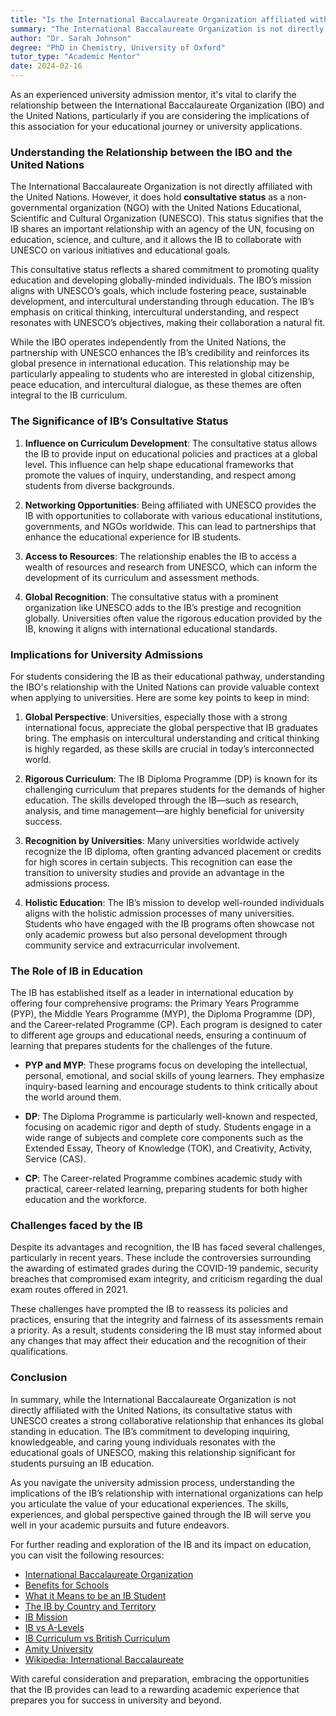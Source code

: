 ```yaml
---
title: "Is the International Baccalaureate Organization affiliated with the United Nations?"
summary: "The International Baccalaureate Organization is not directly affiliated with the United Nations but has consultative status with UNESCO."
author: "Dr. Sarah Johnson"
degree: "PhD in Chemistry, University of Oxford"
tutor_type: "Academic Mentor"
date: 2024-02-16
---
```


As an experienced university admission mentor, it's vital to clarify the relationship between the International Baccalaureate Organization (IBO) and the United Nations, particularly if you are considering the implications of this association for your educational journey or university applications. 

### Understanding the Relationship between the IBO and the United Nations

The International Baccalaureate Organization is not directly affiliated with the United Nations. However, it does hold **consultative status** as a non-governmental organization (NGO) with the United Nations Educational, Scientific and Cultural Organization (UNESCO). This status signifies that the IB shares an important relationship with an agency of the UN, focusing on education, science, and culture, and it allows the IB to collaborate with UNESCO on various initiatives and educational goals. 

This consultative status reflects a shared commitment to promoting quality education and developing globally-minded individuals. The IBO’s mission aligns with UNESCO’s goals, which include fostering peace, sustainable development, and intercultural understanding through education. The IB’s emphasis on critical thinking, intercultural understanding, and respect resonates with UNESCO’s objectives, making their collaboration a natural fit.

While the IBO operates independently from the United Nations, the partnership with UNESCO enhances the IB’s credibility and reinforces its global presence in international education. This relationship may be particularly appealing to students who are interested in global citizenship, peace education, and intercultural dialogue, as these themes are often integral to the IB curriculum.

### The Significance of IB’s Consultative Status

1. **Influence on Curriculum Development**: The consultative status allows the IB to provide input on educational policies and practices at a global level. This influence can help shape educational frameworks that promote the values of inquiry, understanding, and respect among students from diverse backgrounds.

2. **Networking Opportunities**: Being affiliated with UNESCO provides the IB with opportunities to collaborate with various educational institutions, governments, and NGOs worldwide. This can lead to partnerships that enhance the educational experience for IB students.

3. **Access to Resources**: The relationship enables the IB to access a wealth of resources and research from UNESCO, which can inform the development of its curriculum and assessment methods.

4. **Global Recognition**: The consultative status with a prominent organization like UNESCO adds to the IB’s prestige and recognition globally. Universities often value the rigorous education provided by the IB, knowing it aligns with international educational standards.

### Implications for University Admissions

For students considering the IB as their educational pathway, understanding the IBO's relationship with the United Nations can provide valuable context when applying to universities. Here are some key points to keep in mind:

1. **Global Perspective**: Universities, especially those with a strong international focus, appreciate the global perspective that IB graduates bring. The emphasis on intercultural understanding and critical thinking is highly regarded, as these skills are crucial in today’s interconnected world.

2. **Rigorous Curriculum**: The IB Diploma Programme (DP) is known for its challenging curriculum that prepares students for the demands of higher education. The skills developed through the IB—such as research, analysis, and time management—are highly beneficial for university success.

3. **Recognition by Universities**: Many universities worldwide actively recognize the IB diploma, often granting advanced placement or credits for high scores in certain subjects. This recognition can ease the transition to university studies and provide an advantage in the admissions process.

4. **Holistic Education**: The IB’s mission to develop well-rounded individuals aligns with the holistic admission processes of many universities. Students who have engaged with the IB programs often showcase not only academic prowess but also personal development through community service and extracurricular involvement.

### The Role of IB in Education

The IB has established itself as a leader in international education by offering four comprehensive programs: the Primary Years Programme (PYP), the Middle Years Programme (MYP), the Diploma Programme (DP), and the Career-related Programme (CP). Each program is designed to cater to different age groups and educational needs, ensuring a continuum of learning that prepares students for the challenges of the future.

- **PYP and MYP**: These programs focus on developing the intellectual, personal, emotional, and social skills of young learners. They emphasize inquiry-based learning and encourage students to think critically about the world around them.

- **DP**: The Diploma Programme is particularly well-known and respected, focusing on academic rigor and depth of study. Students engage in a wide range of subjects and complete core components such as the Extended Essay, Theory of Knowledge (TOK), and Creativity, Activity, Service (CAS).

- **CP**: The Career-related Programme combines academic study with practical, career-related learning, preparing students for both higher education and the workforce. 

### Challenges faced by the IB

Despite its advantages and recognition, the IB has faced several challenges, particularly in recent years. These include the controversies surrounding the awarding of estimated grades during the COVID-19 pandemic, security breaches that compromised exam integrity, and criticism regarding the dual exam routes offered in 2021. 

These challenges have prompted the IB to reassess its policies and practices, ensuring that the integrity and fairness of its assessments remain a priority. As a result, students considering the IB must stay informed about any changes that may affect their education and the recognition of their qualifications.

### Conclusion

In summary, while the International Baccalaureate Organization is not directly affiliated with the United Nations, its consultative status with UNESCO creates a strong collaborative relationship that enhances its global standing in education. The IB’s commitment to developing inquiring, knowledgeable, and caring young individuals resonates with the educational goals of UNESCO, making this relationship significant for students pursuing an IB education.

As you navigate the university admission process, understanding the implications of the IB’s relationship with international organizations can help you articulate the value of your educational experiences. The skills, experiences, and global perspective gained through the IB will serve you well in your academic pursuits and future endeavors. 

For further reading and exploration of the IB and its impact on education, you can visit the following resources:

- [International Baccalaureate Organization](https://www.ibo.org/about-the-ib/)
- [Benefits for Schools](https://www.ibo.org/benefits/benefits-for-schools/)
- [What it Means to be an IB Student](https://www.ibo.org/about-the-ib/what-it-means-to-be-an-ib-student/)
- [The IB by Country and Territory](https://www.ibo.org/about-the-ib/the-ib-by-country-and-territory/)
- [IB Mission](https://www.ibo.org/about-the-ib/mission/)
- [IB vs A-Levels](https://www.acs-schools.com/blog/the-latest/news/ib-or-a-levels-which-will-get-you-further/)
- [IB Curriculum vs British Curriculum](https://ignitetraininginstitute.com/ib-curriculum-vs-british-curriculum/)
- [Amity University](https://www.amity.edu/ais/aisg2/amitywebsite.pdf)
- [Wikipedia: International Baccalaureate](https://en.wikipedia.org/wiki/International_Baccalaureate)

With careful consideration and preparation, embracing the opportunities that the IB provides can lead to a rewarding academic experience that prepares you for success in university and beyond.
    